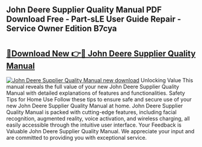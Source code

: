 ## John Deere Supplier Quality Manual PDF Download Free - Part-sLE User Guide Repair - Service Owner Edition B7cya

# <h2><a href="http://bc86349.oget.top/?id=John+Deere+Supplier+Quality+Manual">🔗Download New 👉🔴 John Deere Supplier Quality Manual</a></h2>

[![John Deere Supplier Quality Manual new download](https://i.imgur.com/5g1atiW.png)](http://bc86349.oget.top/?id=John+Deere+Supplier+Quality+Manual)
Unlocking Value This manual reveals the full value of your new John Deere Supplier Quality Manual with detailed explanations of features and functionalities. Safety Tips for Home Use Follow these tips to ensure safe and secure use of your new John Deere Supplier Quality Manual at home. John Deere Supplier Quality Manual is packed with cutting-edge features, including facial recognition, augmented reality, voice activation, and wireless charging, all easily accessible through the intuitive user interface. Your Feedback is Valuable John Deere Supplier Quality Manual. We appreciate your input and are committed to providing you with exceptional service.
